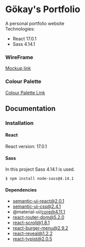 # Gökay's Portfolio

A personal portfolio website
<br>
Technologies:

- React 17.0.1
- Sass 4.14.1

### WireFrame

<a href="https://www.figma.com/file/7NTsHxkpTZxvyejSaQf1Ky/Portfolio-Project-mockup?node-id=0%3A1" target="_blank">Mockup link </a>

### Colour Palette

<a href="https://coolors.co/011a27-f0810f-063852-272828-e6df44">Colour Palette Link</a>

## Documentation

### Installation

#### React

React version: 17.0.1

#### Sass

In this project Sass 4.14.1 is used.

```
$ npm install node-sass@4.14.1
```

#### Dependencies

- semantic-ui-react@2.0.1
- semantic-ui-css@2.4.1
- @material-ui/core@4.11.1
- react-router-dom@5.2.0
- react-scroll@1.8.1
- react-burger-menu@2.9.2
- react-reveal@1.2.2
- react-typist@2.0.5
